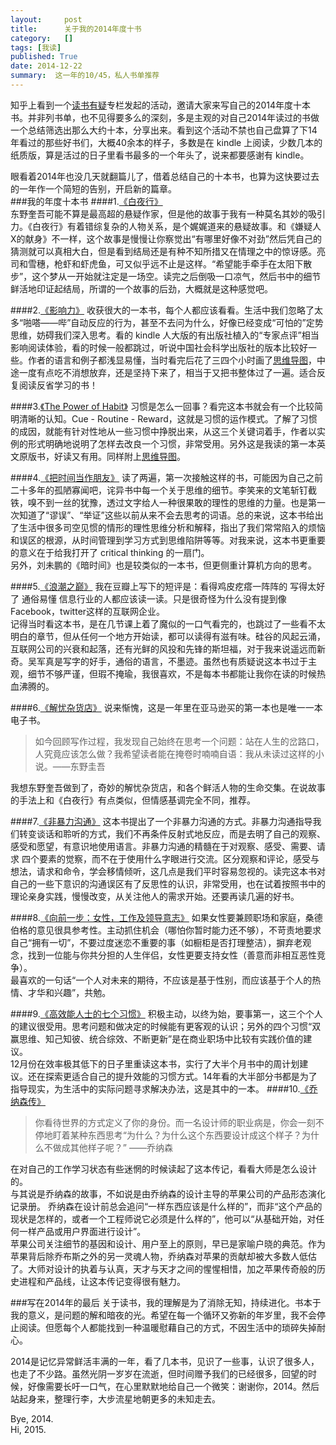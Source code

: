 ```yaml
---
layout:     post
title:      关于我的2014年度十书
category:   []
tags: [我读]
published: True
date: 2014-12-22
summary:  这一年的10/45，私人书单推荐
--- 
```


  

知乎上看到一个[读书有疑](http://zhuanlan.zhihu.com/doubtsinreading)专栏发起的活动，邀请大家来写自己的2014年度十本书。并非列书单，也不见得要多么的深刻，多是主观的对自己2014年读过的书做一个总结筛选出那么大约十本，分享出来。看到这个活动不禁也自己盘算了下14年看过的那些好书们，大概40余本的样子，多数是在 kindle 上阅读，少数几本的纸质版，算是活过的日子里看书最多的一个年头了，说来都要感谢有 kindle。  
  
眼看着2014年也没几天就翻篇儿了，借着总结自己的十本书，也算为这快要过去的一年作一个简短的告别，开启新的篇章。  
###我的年度十本书
####1.[《白夜行》](http://book.douban.com/subject/3259440/)  
东野奎吾可能不算是最高超的悬疑作家，但是他的故事于我有一种莫名其妙的吸引力。《白夜行》有着错综复杂的人物关系，是个娓娓道来的悬疑故事。和《嫌疑人X的献身》不一样，这个故事是慢慢让你察觉出“有哪里好像不对劲”然后凭自己的猜测就可以真相大白，但是看到结局还是有种不知所措又在情理之中的惊讶感。亮司和雪穗，枪虾和虾虎鱼，可又似乎远不止是这样。“希望能手牵手在太阳下散步”，这个梦从一开始就注定是一场空。读完之后倒吸一口凉气，然后书中的细节鲜活地印证起结局，所谓的一个故事的后劲，大概就是这种感觉吧。  

####2.[《影响力》](http://book.douban.com/subject/1786387/)
收获很大的一本书，每个人都应该看看。生活中我们忽略了太多“啪嗒——哔”自动反应的行为，甚至不去问为什么，好像已经变成“可怕的”定势思维，妨碍我们深入思考。看的 kindle 人大版的有出版社植入的“专家点评”相当影响阅读体验，看的时候一般都跳过，听说中国社会科学出版社的版本比较好一些。作者的语言和例子都浅显易懂，当时看完后花了三四个小时画了[思维导图](http://www.douban.com/photos/photo/2169539100/large)，中途一度有点吃不消想放弃，还是坚持下来了，相当于又把书整体过了一遍。适合反复阅读反省学习的书！  

####3.[《The Power of Habit》](http://book.douban.com/subject/10431236/)
习惯是怎么一回事？看完这本书就会有一个比较简明清晰的认知。Cue - Routine - Reward，这就是习惯的运作模式。了解了习惯的成因，就能有针对性地从一些习惯中挣脱出来，从这三个关键词着手，作者以实例的形式明确地说明了怎样去改良一个习惯，非常受用。另外这是我读的第一本英文原版书，好读又有用。同样附上[思维导图](http://www.douban.com/photos/photo/2171875504/large)。

####4.[《把时间当作朋友》](http://book.douban.com/subject/3609132/)
读了两遍，第一次接触这样的书，可能因为自己之前二十多年的孤陋寡闻吧，诧异书中每一个关于思维的细节。李笑来的文笔斩钉截铁，嗅不到一丝的犹豫，透过文字给人一种很果敢的理性的思维的力量。也是第一次知道了“谬误”、“举证”这些以前从来不会去思考的词语。总的来说，这本书给出了生活中很多司空见惯的情形的理性思维分析和解释，指出了我们常常陷入的烦恼和误区的根源，从时间管理到学习方式到思维陷阱等等。对我来说，这本书更重要的意义在于给我打开了 critical thinking 的一扇门。  
另外，刘未鹏的《暗时间》也是较类似的一本书，但更侧重计算机方向的思考。

####5.[《浪潮之巅》](http://book.douban.com/subject/6709783/)
我在豆瓣上写下的短评是：看得鸡皮疙瘩一阵阵的 写得太好了 通俗易懂 信息行业的人都应该读一读。只是很奇怪为什么没有提到像Facebook，twitter这样的互联网企业。  
记得当时看这本书，是在几节课上着了魔似的一口气看完的，也跳过了一些看不太明白的章节，但从任何一个地方开始读，都可以读得有滋有味。硅谷的风起云涌，互联网公司的兴衰和起落，还有光鲜的风投和先锋的斯坦福，对于我来说遥远而新奇。吴军真是写字的好手，通俗的语言，不墨迹。虽然也有质疑说这本书过于主观，细节不够严谨，但瑕不掩瑜，我很喜欢，不是每本书都能让我你在读的时候热血沸腾的。

####6.[《解忧杂货店》](http://book.douban.com/subject/25862578/)
说来惭愧，这是一年里在亚马逊买的第一本也是唯一一本电子书。
> 如今回顾写作过程，我发现自己始终在思考一个问题：站在人生的岔路口，人究竟应该怎么做？我希望读者能在掩卷时喃喃自语：我从未读过这样的小说。——东野圭吾   
 
我想东野奎吾做到了，奇妙的解忧杂货店，和各个鲜活人物的生命交集。在说故事的手法上和《白夜行》有点类似，但情感基调完全不同，推荐。

####7.[《非暴力沟通》](http://book.douban.com/subject/3533221/)
这本书提出了一个非暴力沟通的方式。非暴力沟通指导我们转变谈话和聆听的方式，我们不再条件反射式地反应，而是去明了自己的观察、感受和愿望，有意识地使用语言。非暴力沟通的精髓在于对观察、感受、需要、请求 四个要素的觉察，而不在于使用什么字眼进行交流。区分观察和评论，感受与想法，请求和命令，学会移情倾听，这几点是我们平时容易忽视的。读完这本书对自己的一些下意识的沟通误区有了反思性的认识，非常受用，也在试着按照书中的理论亲身实践，慢慢改变，从关注他人的需求开始。还要再读几遍的好书。

####8.[《向前一步：女性，工作及领导意志》](http://book.douban.com/subject/24753751/)
如果女性要兼顾职场和家庭，桑德伯格的意见很具参考性。主动抓住机会（哪怕你暂时能力还不够），不苛责地要求自己“拥有一切”，不要过度迷恋不重要的事（如橱柜是否打理整洁），摒弃老观念，找到一位能与你共分担的人生伴侣，女性更要支持女性（善意而非相互恶性竞争）。  
最喜欢的一句话“一个人对未来的期待，不应该是基于性别，而应该基于个人的热情、才华和兴趣”，共勉。

####9.[《高效能人士的七个习惯》](http://book.douban.com/subject/1048007/)
积极主动，以终为始，要事第一，这三个个人的建议很受用。思考问题和做决定的时候能有更客观的认识；另外的四个习惯“双赢思维、知己知彼、统合综效、不断更新”是在商业职场中比较有实践价值的建议。  
12月份在效率极其低下的日子里重读这本书，实行了大半个月书中的周计划建议。还在探索更适合自己的提升效能的习惯方式。14年看的大半部分书都是为了指导现实，为生活中的实际问题寻求解决办法，这是其中的一本。
####10.[《乔纳森传》](http://book.douban.com/subject/25786645/)  
> 你看待世界的方式定义了你的身份。而一名设计师的职业病是，你会一刻不停地盯着某种东西思考“为什么？为什么这个东西要设计成这个样子？为什么不做成其他样子呢？”    ——乔纳森  
  
在对自己的工作学习状态有些迷惘的时候读起了这本传记，看看大师是怎么设计的。  
与其说是乔纳森的故事，不如说是由乔纳森的设计主导的苹果公司的产品形态演化记录册。
乔纳森在设计前总会追问“一样东西应该是什么样的”，而非“这个产品的现状是怎样的，或者一个工程师说它必须是什么样的”，他可以“从基础开始，对任何一样产品或用户界面进行设计”。  
苹果公司关注细节的基因和设计、用户至上的原则，早已是家喻户晓的典范。作为苹果背后除乔布斯之外的另一灵魂人物，乔纳森对苹果的贡献却被大多数人低估了。大师对设计的执着与认真，天才与天才之间的惺惺相惜，加之苹果传奇般的历史进程和产品线，让这本传记变得很有魅力。  

###写在2014年的最后
关于读书，我的理解是为了消除无知，持续进化。书本于我的意义，是问题的解和暗夜的光。希望在每一个循环又弥新的年岁里，我不会停止阅读。但愿每个人都能找到一种温暖慰藉自己的方式，不因生活中的琐碎失掉耐心。  
  
2014是记忆异常鲜活丰满的一年，看了几本书，见识了一些事，认识了很多人，也走了不少路。虽然光阴一岁岁在流逝，但时间赠予我们的已经很多，回望的时候，好像需要长吁一口气，在心里默默地给自己一个微笑：谢谢你，2014。然后站起身来，整理行李，大步流星地朝更多的未知走去。    

Bye, 2014.  
Hi, 2015.



